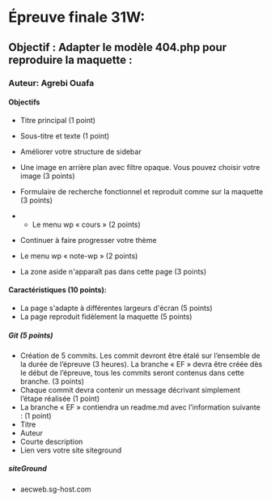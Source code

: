 # Épreuve finale 31W:  
## Objectif : Adapter le modèle 404.php pour reproduire la maquette :
### Auteur: Agrebi Ouafa
#### Objectifs

- Titre principal (1 point)

- Sous-titre et texte  (1 point)

- Améliorer votre structure de sidebar

- Une image en arrière plan avec filtre opaque. Vous pouvez choisir votre image (3 points)

- Formulaire de recherche fonctionnel et reproduit comme sur la maquette  (3 points)

- -	Le menu wp « cours »  (2 points)

- Continuer à faire progresser votre thème

- Le menu wp « note-wp » (2 points)

- La zone aside n'apparaît pas dans cette page (3 points)


#### Caractéristiques (10 points):

-	La page s'adapte à différentes largeurs d'écran (5 points)
-	La page reproduit fidèlement la maquette (5 points)

##### Git (5 points)

-	Création de 5 commits. Les commit devront être étalé sur l’ensemble de la durée de l’épreuve (3 heures).  La branche « EF » devra être créée dès le début de l’épreuve, tous les commits seront contenus dans cette branche.  (3 points)
-	Chaque commit devra contenir un message décrivant simplement l’étape réalisée (1 point)
-	La branche « EF » contiendra un readme.md avec l’information suivante : (1 point)
-	Titre
-	Auteur
-	Courte description
-	Lien vers votre site siteground

##### siteGround 
- aecweb.sg-host.com
